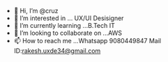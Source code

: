 - 👋 Hi, I’m @cruz
- 👀 I’m interested in ... UX/UI Desisigner
- 🌱 I’m currently learning ...B.Tech IT
- 💞️ I’m looking to collaborate on ...AWS
- 📫 How to reach me ...Whatsapp 9080449847 Mail ID:rakesh.uxde34@gmail.com

<!---
Rakeshuxui/Rakeshuxui is a ✨ special ✨ repository because its `README.md` (this file) appears on your GitHub profile.
You can click the Preview link to take a look at your changes.
--->
